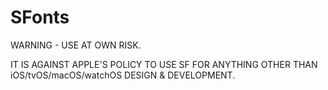 # SFonts
WARNING - USE AT OWN RISK.

IT IS AGAINST APPLE'S POLICY TO USE SF FOR ANYTHING OTHER THAN iOS/tvOS/macOS/watchOS DESIGN & DEVELOPMENT.
